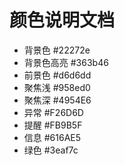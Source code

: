 # 颜色说明文档

- 背景色 #22272e
- 背景色高亮 #363b46
- 前景色 #d6d6dd
- 聚焦浅 #958ed0
- 聚焦深 #4954E6
- 异常 #F26D6D
- 提醒 #FB9B5F
- 信息 #616AE5
- 绿色 #3eaf7c